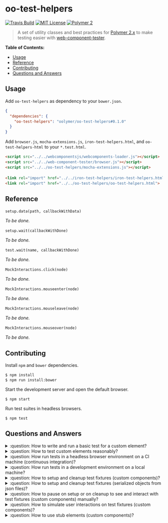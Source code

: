 # oo-test-helpers

[![Travis Build](https://img.shields.io/travis/oolymer/oo-test-helpers/master.svg)](https://travis-ci.org/oolymer/oo-test-helpers)
[![MIT License](https://img.shields.io/badge/license-MIT%20License-blue.svg?style=flat)](https://opensource.org/licenses/MIT)
[![Polymer 2](https://img.shields.io/badge/webcomponents-Polymer%202-orange.svg?style=flat)](https://www.polymer-project.org/2.0/start/)
<!-- [![Canoo Incubator](https://img.shields.io/badge/canoo-incubator-be1432.svg?style=flat)](https://github.com/canoo) -->

> A set of utility classes and best practices for [Polymer 2.x](https://github.com/Polymer/polymer) to make testing easier with [web-component-tester](https://github.com/Polymer/web-component-tester).

**Table of Contents:**

<!-- TOC depthFrom:2 -->

- [Usage](#usage)
- [Reference](#reference)
- [Contributing](#contributing)
- [Questions and Answers](#questions-and-answers)

<!-- /TOC -->

## Usage

Add `oo-test-helpers` as dependency to your `bower.json`.

~~~json
{
  "dependencies": {
    "oo-test-helpers": "oolymer/oo-test-helpers#0.1.0"
  }
}
~~~

Add `browser.js`, `mocha-extensions.js`, `iron-test-helpers.html`, and `oo-test-helpers-html` to your `*.test.html`.

~~~html
<script src="../../webcomponentsjs/webcomponents-loader.js"></script>
<script src="../../web-component-tester/browser.js"></script>
<script src="../../oo-test-helpers/mocha-extensions.js"></script>

<link rel="import" href="../../iron-test-helpers/iron-test-helpers.html">
<link rel="import" href="../../oo-test-helpers/oo-test-helpers.html">
~~~

## Reference

`setup.data(path, callbackWithData)`

*To be done.*

`setup.wait(callbackWithDone)`

*To be done.*

`test.wait(name, callbackWithDone)`

*To be done.*

`MockInteractions.click(node)`

*To be done.*

`MockInteractions.mouseenter(node)`

*To be done.*

`MockInteractions.mouseleave(node)`

*To be done.*

`MockInteractions.mouseover(node)`

*To be done.*

## Contributing

Install `npm` and `bower` dependencies.

~~~
$ npm install
$ npm run install:bower
~~~

Start the development server and open the default browser.

~~~
$ npm start
~~~

Run test suites in headless browsers.

~~~
$ npm test
~~~

## Questions and Answers

<details>
<summary>
:question: How to write and run a basic test for a custom element?
</summary>

Demo: :page_facing_up: [simple-element.test.html](test/simple-element.test.html).

It uses several libraries which are included in `web-component-tester`:

- Polymer's `<test-fixture>` (a custom element) to define test fixtures within a `<template>`: https://github.com/PolymerElements/test-fixture

- Mocha's (a test framework) TDD-style interface (`suite`, `test`, `setup`, `suiteSetup`, `teardown`, `suiteTeardown`): https://mochajs.org/#tdd

- Chai's (an assertion library) BDD-style `expect` interface (`expect(foo).to.equal("bar")`): http://www.chaijs.com/guide/styles/#expect

- Uses Sinon's (a mocking library) test spies, stubs and mocks (`sinon.spy()`, `sinon.stub()`, `sinon.mock()`): http://sinonjs.org/releases/v4.5.0/spy-call/

![test-basic-element.png](doc/test-basic-element.png)
</details>

<details>
<summary>
:question: How to test custom elements reasonably?
</summary>

*To be done.*

</details>

<details>
<summary>
:question: How run tests in a headless browser environment on a CI machine (continuous integration)?
</summary>

Demo: :page_facing_up: [package.json](package.json), [wct-headless.conf.json](wct-headless.conf.json), [.travis.yml](.travis.yml).

*To be done.*

> File: `package.json` (excerpt)
~~~json
"test:headless": "./node_modules/.bin/wct --expanded --local chrome --local firefox --configFile 'wct-headless.conf.json'",
~~~

> File: `wct-headless.conf.json`
~~~json
{
  "suites": [
    "test/index.html"
  ],
  "environmentImports": [
    "test-fixture/test-fixture.html"
  ],
  "plugins": {
    "local": {
      "browserOptions": {
        "chrome": [
          "window-size=1920,1080",
          "headless",
          "disable-gpu",
          "no-sandbox"
        ],
        "firefox": [
          "-headless"
        ]
      }
    }
  }
}
~~~

WCT Runner Config:
- https://github.com/Polymer/web-component-tester/blob/master/runner/config.ts

WCT Plugin Options:
- https://github.com/Polymer/wct-local/blob/master/src/plugin.ts

References:
> Headless Chrome is shipping in Chrome 59 (June 5, 2017).
- https://developers.google.com/web/updates/2017/04/headless-chrome

> Headless Firefox works on Fx55+ (August 8, 2017) on Linux, and 56+ (September 28, 2017) on Windows/Mac.
- https://developer.mozilla.org/en-US/Firefox/Headless_mode

</details>

<details>
<summary>
:question: How run tests in a development environment on a local machine?
</summary>

Demo: :page_facing_up: [package.json](package.json).

*To be done.*

> File: `package.json` (excerpt)
~~~json
"serve": "./node_modules/.bin/polymer serve --port $npm_package_config_portServe",
"serve:watch": "./node_modules/.bin/browser-sync start --port $npm_package_config_portServeWatch --proxy \"localhost:$npm_package_config_portServe\" --no-ui --files '*.js, *.html, demo/**/*.html, src/**/*.html, test/**/*.html' --startPath \"/components/$npm_package_name/\"",
~~~

> File: `package.json` (excerpt)
~~~json
"test:chrome": "./node_modules/.bin/polymer test --local chrome --persistent --skip-selenium-install",
"test:firefox": "./node_modules/.bin/polymer test --local firefox --persistent --skip-selenium-install",
~~~

> Browsersync works by injecting an asynchronous script tag (`<script async>...</script>`) right after the `<body>` tag during initial request. In order for this to work properly the `<body>` tag must be present.

- https://github.com/BrowserSync/browser-sync#requirements

</details>

<details>
<summary>
:question: How to setup and cleanup test fixtures (custom components)?
</summary>

Demo: :page_facing_up: [simple-element.test.html](test/simple-element.test.html).

You can define your test fixtures within a `<template>` using https://github.com/PolymerElements/test-fixture (which is included in `web-component-tester`).

`<test-fixture>` is used to prevent shared state, i.e. it will copy a clean, new instance of template content into each test suite (see: https://www.polymer-project.org/2.0/docs/tools/tests#test-fixtures).

</details>

<details>
<summary>
:question: How to setup and cleanup test fixtures (serialized objects from json files)?
</summary>

Demo: :page_facing_up: [fixture-data.test.html](test/fixture-data.test.html).

*To be done.*

~~~js
window.fetch("./fixtures/properties-for-custom-element.json")
  .then(response => response.json())
  .then(json => console.log(json))
~~~

References:
- https://github.com/github/fetch

</details>

<details>
<summary>
:question: How to pause on setup or on cleanup to see and interact with test fixtures (custom components) manually?
</summary>

Demo: :page_facing_up: [mocha-extensions.js](mocha-extensions.js).

*To be done.*

~~~js
function setupBlocked(block) {
  setup(function(done) {
    this.enableTimeouts(false)
    block(done)
  })
}

suite("button", () => {
  setupBlocked(() => {
    const button = fixture("button-fixture")
  })
})
~~~

~~~js
const tddMocha = Mocha.interfaces.tdd
Mocha.interfaces.tdd = function tdd(suite) {
  tddMocha(suite)
  suite.on("pre-require", (context, file, mocha) => {
    context.setup.blocked = function blocked(block) {
      context.setup(function(done) {
        this.enableTimeouts(false)
        block(done)
      })
    }
  })
}

suite("button", () => {
  setup.blocked(() => {
    const button = fixture("button-fixture")
  })
})
~~~

</details>

<details>
<summary>
:question: How to simulate user interactions on test fixtures (custom components)?
</summary>

Demo: :page_facing_up: [user-interaction.test.html](test/user-interaction.test.html).

You can import `iron-test-helpers.html` from https://github.com/PolymerElements/iron-test-helpers and use the methods provides in `global.MockInteractions` within your test suites.

</details>

<details>
<summary>
:question: How to use stub elements (custom components)?
</summary>

You can replace elements with stub elements to test them in isolation.

~~~js
setup(() => {
  replace("paper-button").with("fake-paper-button")
})
~~~

You can overwrite (replace) default implementions with custom methods.

~~~js
setup(() => {
  stub("paper-button", {
    click: () => {
      console.log("paper-button#click() called")
    }
  })
})
~~~

References:
- https://www.polymer-project.org/2.0/docs/tools/tests#create-stub-elements
- https://www.polymer-project.org/2.0/docs/tools/tests#create-stub-methods

</details>
